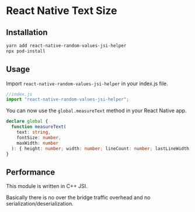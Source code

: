 # React Native Text Size

## Installation

```sh
yarn add react-native-random-values-jsi-helper
npx pod-install
```

## Usage

Import ```react-native-random-values-jsi-helper``` in your index.js file.

```js
//index.js
import "react-native-random-values-jsi-helper";
```

You can now use the `global.measureText` method in your React Native app.

```ts
declare global {
  function measureText(
    text: string,
    fontSize: number,
    maxWidth: number
  ): { height: number; width: number; lineCount: number; lastLineWidth: number };
}
```

## Performance

This module is written in C++ JSI.

Basically there is no over the bridge traffic overhead and no serialization/deserialization.
